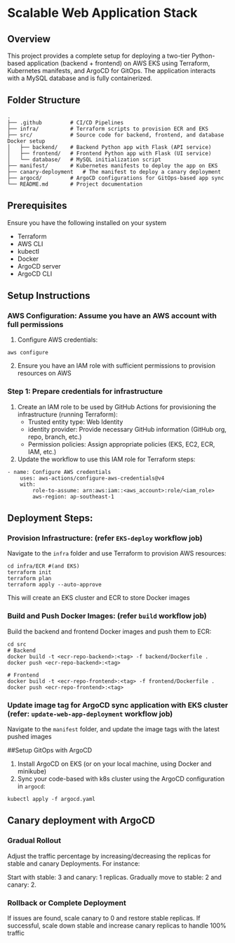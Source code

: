 # Scalable Web Application Stack

## Overview
This project provides a complete setup for deploying a two-tier Python-based application (backend + frontend) on AWS EKS using Terraform, Kubernetes manifests, and ArgoCD for GitOps. The application interacts with a MySQL database and is fully containerized.

## Folder Structure

```
.
├── .github         # CI/CD Pipelines
├── infra/          # Terraform scripts to provision ECR and EKS
├── src/            # Source code for backend, frontend, and database Docker setup
│   ├── backend/    # Backend Python app with Flask (API service)
│   ├── frontend/   # Frontend Python app with Flask (UI service)
│   └── database/   # MySQL initialization script
├── manifest/       # Kubernetes manifests to deploy the app on EKS
├── canary-deployment   # The manifest to deploy a canary deployment
├── argocd/         # ArgoCD configurations for GitOps-based app sync
└── README.md       # Project documentation
```

## Prerequisites
Ensure you have the following installed on your system
- Terraform
- AWS CLI
- kubectl
- Docker
- ArgoCD server
- ArgoCD CLI

## Setup Instructions

### AWS Configuration: Assume you have an AWS account with full permissions
1. Configure AWS credentials:
```
aws configure
```
2. Ensure you have an IAM role with sufficient permissions to provision resources on AWS

### Step 1: Prepare credentials for infrastructure
1. Create an IAM role to be used by GitHub Actions for provisioning the infrastructure (running Terraform):
    - Trusted entity type: Web Identity
    - identity provider: Provide necessary GitHub information (GitHub org, repo, branch, etc.)
    - Permission policies: Assign appropriate policies (EKS, EC2, ECR, IAM, etc.)
2. Update the workflow to use this IAM role for Terraform steps:
```
- name: Configure AWS credentials
    uses: aws-actions/configure-aws-credentials@v4
    with:
        role-to-assume: arn:aws:iam::<aws_account>:role/<iam_role>
        aws-region: ap-southeast-1
```
## Deployment Steps:
### Provision Infrastructure: (refer `EKS-deploy` workflow job)
Navigate to the `infra` folder and use Terraform to provision AWS resources:
```
cd infra/ECR #(and EKS)
terraform init
terraform plan
terraform apply --auto-approve
```
This will create an EKS cluster and ECR to store Docker images

### Build and Push Docker Images: (refer `build` workflow job)
Build the backend and frontend Docker images and push them to ECR:
```
cd src
# Backend
docker build -t <ecr-repo-backend>:<tag> -f backend/Dockerfile .
docker push <ecr-repo-backend>:<tag>

# Frontend
docker build -t <ecr-repo-frontend>:<tag> -f frontend/Dockerfile .
docker push <ecr-repo-frontend>:<tag>
```

### Update image tag for ArgoCD sync application with EKS cluster (refer: `update-web-app-deployment` workflow job)
Navigate to the `manifest` folder, and update the image tags with the latest pushed images

##Setup GitOps with ArgoCD

1. Install ArgoCD on EKS (or on your local machine, using Docker and minikube)
2. Sync your code-based with k8s cluster using the ArgoCD configuration in `argocd`:
```
kubectl apply -f argocd.yaml
```

## Canary deployment with ArgoCD
### Gradual Rollout
Adjust the traffic percentage by increasing/decreasing the replicas for stable and canary Deployments. For instance:

Start with stable: 3 and canary: 1 replicas.
Gradually move to stable: 2 and canary: 2.

### Rollback or Complete Deployment
If issues are found, scale canary to 0 and restore stable replicas.
If successful, scale down stable and increase canary replicas to handle 100% traffic